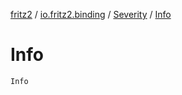 [fritz2](../../index.md) / [io.fritz2.binding](../index.md) / [Severity](index.md) / [Info](./-info.md)

# Info

`Info`
